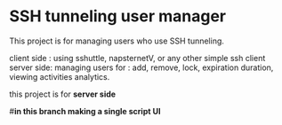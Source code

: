 # SSH tunneling user manager

This project is for managing users who use SSH tunneling.

client side : using sshuttle, napsternetV, or any other simple ssh client
server side: managing users for : add, remove, lock, expiration duration, viewing activities analytics.

this project is for **server side**

#**in this branch making a single script UI**
